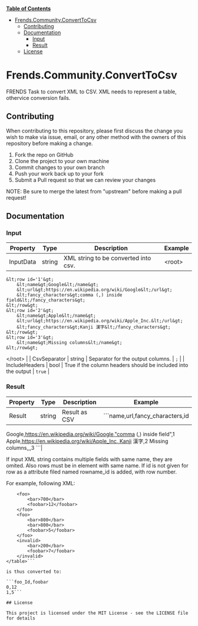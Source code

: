 ﻿**[Table of Contents](http://tableofcontent.eu)**
- [Frends.Community.ConvertToCsv](#frendscommunityconverttocsv)
  - [Contributing](#contributing)
  - [Documentation](#documentation)
    - [Input](#input)
    - [Result](#result)
  - [License](#license)


# Frends.Community.ConvertToCsv
FRENDS Task to convert XML to CSV. XML needs to represent a table, othervice conversion fails.

## Contributing
When contributing to this repository, please first discuss the change you wish to make via issue, email, or any other method with the owners of this repository before making a change.

1. Fork the repo on GitHub
2. Clone the project to your own machine
3. Commit changes to your own branch
4. Push your work back up to your fork
5. Submit a Pull request so that we can review your changes

NOTE: Be sure to merge the latest from "upstream" before making a pull request!

## Documentation

### Input

| Property				|  Type   | Description								| Example                     |
|-----------------------|---------|-----------------------------------------|-----------------------------|
| InputData				| string	| XML string to be converted into csv. | &lt;root&gt;
	&lt;row id='1'&gt;
		&lt;name&gt;Google&lt;/name&gt;
		&lt;url&gt;https://en.wikipedia.org/wiki/Google&lt;/url&gt;
		&lt;fancy_characters&gt;comma (,) inside field&lt;/fancy_characters&gt;
	&lt;/row&gt;
	&lt;row id='2'&gt;
		&lt;name&gt;Apple&lt;/name&gt;
		&lt;url&gt;https://en.wikipedia.org/wiki/Apple_Inc.&lt;/url&gt;
		&lt;fancy_characters&gt;Kanji 漢字&lt;/fancy_characters&gt;
	&lt;/row&gt;
	&lt;row id='3'&gt;
		&lt;name&gt;Missing columns&lt;/name&gt;
	&lt;/row&gt;
&lt;/root&gt; |
| CsvSeparator			| string	| Separator for the output columns.	| `;` |
| IncludeHeaders		| bool	| True if the column headers should be included into the output	| `true` |

### Result

| Property      | Type     | Description                      | Example                     |
|---------------|----------|----------------------------------|-----------------------------|
| Result        | string   | Result as CSV	| ```name,url,fancy_characters,id
Google,https://en.wikipedia.org/wiki/Google,"comma (,) inside field",1
Apple,https://en.wikipedia.org/wiki/Apple_Inc.,Kanji 漢字,2
Missing columns,,,3 ```|


If input XML string contains multiple fields with same name, they are omited. Also rows must be in element with same name. If id is not given for row as a attribute filed named rowname_id is added, with row number. 

For example, following XML:
```<table>
	<foo>
		<bar>700</bar>
		<foobar>12</foobar>
	</foo>
	<foo>
		<bar>800</bar>
		<bar>800</bar>
		<foobar>5</foobar>
	</foo>
	<invalid>
		<bar>200</bar>
		<foobar>7</foobar>
	</invalid>
</table>```

is thus converted to:

```foo_Id,foobar
0,12
1,5```

## License

This project is licensed under the MIT License - see the LICENSE file for details
